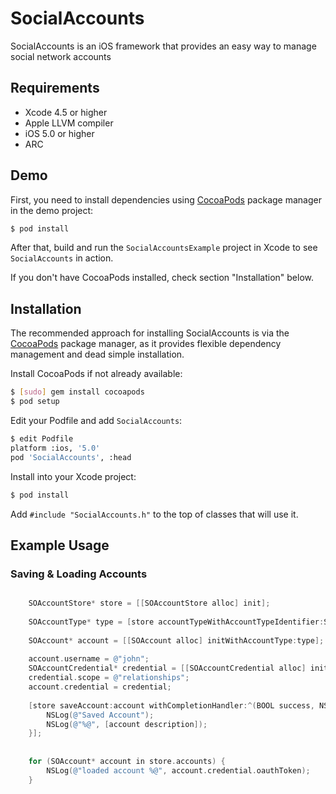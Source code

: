 # SocialAccounts

SocialAccounts is an iOS framework that provides an easy way to manage social network accounts

## Requirements
* Xcode 4.5 or higher
* Apple LLVM compiler
* iOS 5.0 or higher
* ARC


## Demo

First, you need to install dependencies using [CocoaPods](http://cocoapods.org/) package manager in the demo project:

``` bash
$ pod install
```

After that, build and run the `SocialAccountsExample` project in Xcode to see `SocialAccounts` in action.

If you don't have CocoaPods installed, check section "Installation" below.

## Installation

The recommended approach for installing SocialAccounts is via the [CocoaPods](http://cocoapods.org/) package manager, as it provides flexible dependency management and dead simple installation.

Install CocoaPods if not already available:

``` bash
$ [sudo] gem install cocoapods
$ pod setup
```

Edit your Podfile and add `SocialAccounts`:

``` bash
$ edit Podfile
platform :ios, '5.0'
pod 'SocialAccounts', :head
```

Install into your Xcode project:

``` bash
$ pod install
```

Add `#include "SocialAccounts.h"` to the top of classes that will use it.


## Example Usage

### Saving & Loading Accounts


``` objective-c

    SOAccountStore* store = [[SOAccountStore alloc] init];
    
    SOAccountType* type = [store accountTypeWithAccountTypeIdentifier:SOAccountTypeIdentifierInstagram];
    
    SOAccount* account = [[SOAccount alloc] initWithAccountType:type];
    
    account.username = @"john";
    SOAccountCredential* credential = [[SOAccountCredential alloc] initWithOAuth2Token:@"2342341.b6fw422.b8f5ffs9sjqljq7a70e788884b67c" refreshToken:nil expiryDate:nil];
    credential.scope = @"relationships";
    account.credential = credential;
    
    [store saveAccount:account withCompletionHandler:^(BOOL success, NSError *error) {
        NSLog(@"Saved Account");
        NSLog(@"%@", [account description]);
    }];
    
    
    for (SOAccount* account in store.accounts) {
        NSLog(@"loaded account %@", account.credential.oauthToken);
    }


```
